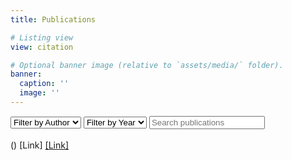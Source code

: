 ```yaml
---
title: Publications

# Listing view
view: citation

# Optional banner image (relative to `assets/media/` folder).
banner:
  caption: ''
  image: ''
---
```

<script>
  // list current lab members to filter the publications from a specific author
  // These names will only appear in the dropdown menu if a publication exists with 
  // that name as an author. Note that author names must be consistent to be detected; 
  // no surprise middle initials or full first names 
  const authorsList = [
    "C. Becchio", "G. Borghini", "N. C. Foster", "M. Memeo", "O. Pansardi", "K. Pullar",
    "E. Scaliti", "L. Schmitz", "J. W. A. Strachan", "R. Villa", "Q. Zhao"
  ]

</script>
<script type="text/javascript" src="bibtex_js.js"></script>
<bibtex src="bibliography.bib"></bibtex>

<div id="bibfilters" class="search_bar">
  <select class="bibtex_search bibtex_generate_author" search="author">
    <option value="">Filter by Author</option>
  </select>
  <select class="bibtex_search bibtex_generate_year" search="year" id="year_filter" bibtex_sort_options="numeric: true, descending: true">
    <option value="">Filter by Year</option>
  </select>
  <input type="text" class="bibtex_search bibtex_search_textentry" id="searchbar" placeholder="Search publications">
</div>

<div class="bibtex_template">
  <b><span class="title"></span></b>
  <span class="year" style="display: none;"></span><br/>
  <span class="second_line">
    <i><span class="author" max="100"></span></i>
    <u><span class="journal"></span></u>
    <u><span class="booktitle"></span></u>
    <span class="if volume">
      <span class="volume"></span></span> 
    <span class="if number">
      (<span class="number"></span>)</span> 
    <span class="if pages">
      <span class="pages"></span></span>
  <span class="if url">
    <a class="url" target="_blank">[Link]</a>
  </span>
  <span class="if !url" >
    <span class="if doi">
    <a class="bibtexVar" href="http://dx.doi.org/+DOI+" extra="doi" target="_blank">[Link]</a></span>
  </span></span> 
</div>

<script>
function generateBibliographyHTML(startYear, endYear) {
    for (let year = endYear; year >= startYear; year--) {
      const container = document.createElement('div')
      container.classList.add('year_container')
      container.id = "year_container_"+year

        const head = document.createElement('h4')
        head.id = "bibtex_header_" + year
        head.textContent = year
        const pubs = document.createElement('div')
        pubs.classList.add("bibtex_display")
        pubs.id = "bibtex_display_" + year
        pubs.setAttribute('year',year)

        container.appendChild(head)
        container.appendChild(pubs)

        wrapper = document.getElementsByClassName('universal-wrapper')[1]
        wrapper.appendChild(container)
    }
}

// generate the bibliographies, starting from whichever year you want
generateBibliographyHTML(2003, 2025);

</script>
